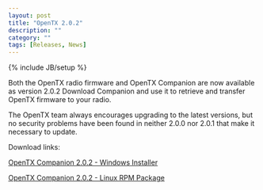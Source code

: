 ```yaml
---
layout: post
title: "OpenTX 2.0.2"
description: ""
category: ""
tags: [Releases, News]
---
```

{% include JB/setup %}

Both the OpenTX radio firmware and OpenTX Companion are now available as version 2.0.2 
Download Companion and use it to retrieve and transfer OpenTX firmware to your radio.

The OpenTX team always encourages upgrading to the latest versions, but no security problems have been found in neither 2.0.0 nor 2.0.1 that make it necessary to update.

Download links:

[OpenTX Companion 2.0.2 - Windows Installer](http://downloads-20.open-tx.org/companion/companionInstall_2.0.2.exe)

[OpenTX Companion 2.0.2 - Linux RPM Package](http://downloads-20.open-tx.org/companion/companion-2.0.2-i686.rpm)

